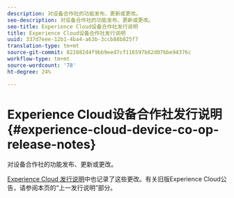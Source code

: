 ```yaml
---
description: 对设备合作社的功能发布、更新或更改。
seo-description: 对设备合作社的功能发布、更新或更改。
seo-title: Experience Cloud设备合作社发行说明
title: Experience Cloud设备合作社发行说明
uuid: 337d7eee-12b1-4ba4-a63b-3ccb88b825f7
translation-type: tm+mt
source-git-commit: 822882d4f9bb9eed7cf116597b62d07bbe94376c
workflow-type: tm+mt
source-wordcount: '78'
ht-degree: 24%

---
```



# Experience Cloud设备合作社发行说明{#experience-cloud-device-co-op-release-notes}

对设备合作社的功能发布、更新或更改。

[Experience Cloud 发行说明](https://docs.adobe.com/content/help/zh-Hans/release-notes/experience-cloud/current.html)中也记录了这些更改。有关旧版Experience Cloud公告，请参阅本页的“上一发行说明”部分。
